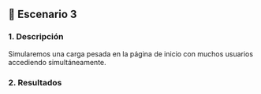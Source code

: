 ## 📝 Escenario 3

### 1. **Descripción**

Simularemos una carga pesada en la página de inicio con muchos usuarios accediendo simultáneamente.

### 2. **Resultados**

